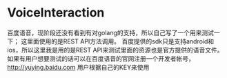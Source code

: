# VoiceInteraction
百度语音，现阶段还没有看到有对golang的支持，所以自己写了一个用来测试一下；
这里面使用的是REST API方法调用。
百度提供的sdk只是支持android和ios，所以这里我是用的是REST API来测试里面的资源也是官方提供的语音文件。
如果有用户想要测试的话可以在百度语音的官网注册一个开发者帐号，http://yuying.baidu.com 用户根据自己的KEY来使用
